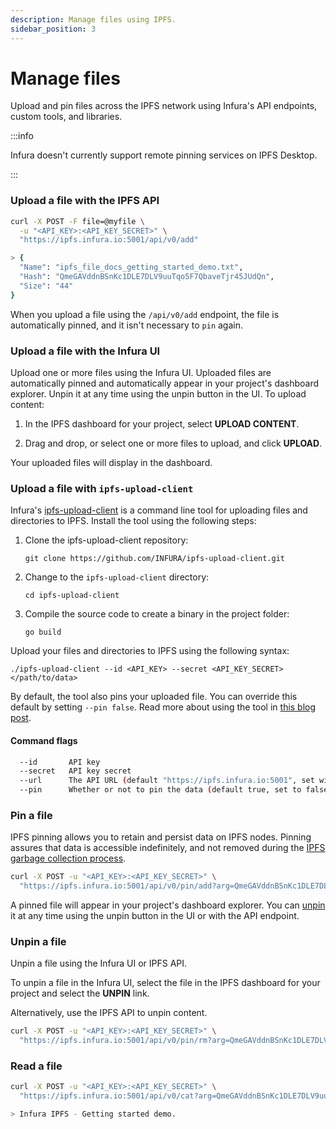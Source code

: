 ```yaml
---
description: Manage files using IPFS.
sidebar_position: 3
---
```


# Manage files

Upload and pin files across the IPFS network using Infura's API endpoints, custom tools, and libraries.

:::info

Infura doesn't currently support remote pinning services on IPFS Desktop.

:::

### Upload a file with the IPFS API

```bash
curl -X POST -F file=@myfile \
  -u "<API_KEY>:<API_KEY_SECRET>" \
  "https://ipfs.infura.io:5001/api/v0/add"

> {
  "Name": "ipfs_file_docs_getting_started_demo.txt",
  "Hash": "QmeGAVddnBSnKc1DLE7DLV9uuTqo5F7QbaveTjr45JUdQn",
  "Size": "44"
}
```

When you upload a file using the `/api/v0/add` endpoint, the file is automatically pinned, and it isn't necessary to `pin` again.

### Upload a file with the Infura UI

Upload one or more files using the Infura UI. Uploaded files are automatically pinned and automatically appear in your project's dashboard explorer. Unpin it at any time using the unpin button in the UI. To upload content:

1. In the IPFS dashboard for your project, select **UPLOAD CONTENT**.

2. Drag and drop, or select one or more files to upload, and click **UPLOAD**.

Your uploaded files will display in the dashboard.

### Upload a file with `ipfs-upload-client`

Infura's [ipfs-upload-client](https://github.com/INFURA/ipfs-upload-client) is a command line tool for uploading files and directories to IPFS. Install the tool using the following steps:

1. Clone the ipfs-upload-client repository:

   ```
   git clone https://github.com/INFURA/ipfs-upload-client.git
   ```

2. Change to the `ipfs-upload-client` directory:

   ```
   cd ipfs-upload-client
   ```

3. Compile the source code to create a binary in the project folder:

   ```
   go build
   ```

Upload your files and directories to IPFS using the following syntax:

```
./ipfs-upload-client --id <API_KEY> --secret <API_KEY_SECRET> </path/to/data>
```

By default, the tool also pins your uploaded file. You can override this default by setting `--pin false`. Read more
about using the tool in [this blog post](https://blog.infura.io/ipfs-file-upload-client-tool/).

#### Command flags

```bash
  --id       API key
  --secret   API key secret
  --url      The API URL (default "https://ipfs.infura.io:5001", set with --url <CUSTOM_URL>)
  --pin      Whether or not to pin the data (default true, set to false with --pin=false)
```

### Pin a file

IPFS pinning allows you to retain and persist data on IPFS nodes. Pinning assures that data is accessible indefinitely, and
not removed during the [IPFS garbage collection process](https://docs.ipfs.io/concepts/persistence/#garbage-collection).

```bash
curl -X POST -u "<API_KEY>:<API_KEY_SECRET>" \
  "https://ipfs.infura.io:5001/api/v0/pin/add?arg=QmeGAVddnBSnKc1DLE7DLV9uuTqo5F7QbaveTjr45JUdQn"
```

A pinned file will appear in your project's dashboard explorer. You can [unpin](manage-files.md#unpin-a-file) it at any
time using the unpin button in the UI or with the API endpoint.

### Unpin a file

Unpin a file using the Infura UI or IPFS API.

To unpin a file in the Infura UI, select the file in the IPFS dashboard for your project and select the **UNPIN** link.

Alternatively, use the IPFS API to unpin content.

```bash
curl -X POST -u "<API_KEY>:<API_KEY_SECRET>" \
  "https://ipfs.infura.io:5001/api/v0/pin/rm?arg=QmeGAVddnBSnKc1DLE7DLV9uuTqo5F7QbaveTjr45JUdQn"
```

### Read a file

```bash
curl -X POST -u "<API_KEY>:<API_KEY_SECRET>" \
  "https://ipfs.infura.io:5001/api/v0/cat?arg=QmeGAVddnBSnKc1DLE7DLV9uuTqo5F7QbaveTjr45JUdQn"

> Infura IPFS - Getting started demo.
```
